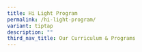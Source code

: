 ```yaml
---
title: Hi Light Program
permalink: /hi-light-program/
variant: tiptap
description: ""
third_nav_title: Our Curriculum & Programs
---
```


